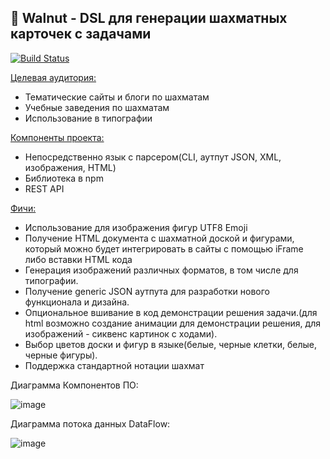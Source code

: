 ## 🌰 Walnut - DSL для генерации шахматных карточек с задачами

[![Build Status](https://travis-ci.com/Walnut-Sys/walnut.svg?branch=main)](https://travis-ci.com/Walnut-Sys/walnut)

<u>Целевая аудитория:</u>

- Тематические сайты и блоги по шахматам
- Учебные заведения по шахматам
- Использование в типографии

<u>Компоненты проекта:</u>

- Непосредственно язык с парсером(CLI, аутпут JSON, XML, изображения, HTML)
- Библиотека в npm
- REST API

<u>Фичи:</u>

- Использование для изображения фигур UTF8 Emoji
- Получение HTML документа с шахматной доской и фигурами, который можно будет интегрировать в сайты с помощью iFrame либо вставки HTML кода
- Генерация изображений различных форматов, в том числе для типографии.
- Получение generic JSON аутпута для разработки нового функционала и дизайна.
- Опциональное вшивание в код демонстрации решения задачи.(для html возможно создание анимации для демонстрации решения, для изображений - сиквенс картинок с ходами).
- Выбор цветов доски и фигур в языке(белые, черные клетки, белые, черные фигуры).
- Поддержка стандартной нотации шахмат

Диаграмма Компонентов ПО:

![image](https://user-images.githubusercontent.com/38505816/112429268-1afd4d80-8d45-11eb-8e27-9346577ab046.png)

Диаграмма потока данных DataFlow:

![image](https://user-images.githubusercontent.com/38505816/112429391-42ecb100-8d45-11eb-8cc0-74462079133c.png)
